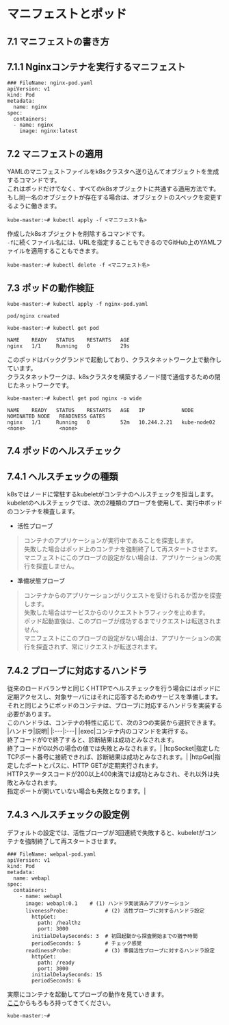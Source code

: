 # マニフェストとポッド
## 7.1 マニフェストの書き方
## 7.1.1 Nginxコンテナを実行するマニフェスト
```
### FileName: nginx-pod.yaml
apiVersion: v1
kind: Pod
metadata:
  name: nginx
spec:
  containers:
  - name: nginx
    image: nginx:latest
```
## 7.2 マニフェストの適用
YAMLのマニフェストファイルをk8sクラスタへ送り込んてオブジェクトを生成するコマンドです。  
これはポッドだけでなく、すべてのk8sオブジェクトに共通する適用方法です。  
もし同一名のオブジェクトが存在する場合は、オブジェクトのスペックを変更するように働きます。
```
kube-master:~# kubectl apply -f <マニフェスト名>
```
作成したk8sオブジェクトを削除するコマンドです。  
`-f`に続くファイル名には、URLを指定することもできるのでGitHub上のYAMLファイルを適用することもできます。
```
kube-master:~# kubectl delete -f <マニフェスト名>
```
## 7.3 ポッドの動作検証
```
kube-master:~# kubectl apply -f nginx-pod.yaml
```
```
pod/nginx created
```
```
kube-master:~# kubectl get pod
```
```
NAME    READY   STATUS    RESTARTS   AGE
nginx   1/1     Running   0          29s
```
このポッドはバックグランドで起動しており、クラスタネットワーク上で動作しています。  
クラスタネットワークは、k8sクラスタを構築するノード間で通信するための閉じたネットワークです。
```
kube-master:~# kubectl get pod nginx -o wide
```
```
NAME    READY   STATUS    RESTARTS   AGE   IP            NODE          NOMINATED NODE   READINESS GATES
nginx   1/1     Running   0          52m   10.244.2.21   kube-node02   <none>           <none>
```
## 7.4 ポッドのヘルスチェック
## 7.4.1 ヘルスチェックの種類
k8sではノードに常駐するkubeletがコンテナのヘルスチェックを担当します。  
kubeletのヘルスチェックでは、次の2種類のプローブを使用して、実行中ポッドのコンテナを検査します。
- 活性プローブ
> コンテナのアプリケーションが実行中であることを探査します。  
> 失敗した場合はポッド上のコンテナを強制終了して再スタートさせます。  
> マニフェストにこのプローブの設定がない場合は、アプリケーションの実行を探査しません。

- 準備状態プローブ
> コンテナからのアプリケーションがリクエストを受けられるか否かを探査します。  
> 失敗した場合はサービスからのリクエストトラフィックを止めます。  
> ポッド起動直後は、このプローブが成功するまでリクエストは転送されません。  
> マニフェストにこのプローブの設定がない場合は、アプリケーションの実行を探査されず、常にリクエストが転送されます。

## 7.4.2 プローブに対応するハンドラ
従来のロードバランサと同じくHTTPでヘルスチェックを行う場合にはポッドに定期アクセスし、対象サーバにはそれに応答するためのサービスを準備します。  
それと同じようにポッドのコンテナは、プローブに対応するハンドラを実装する必要があります。  
このハンドラは、コンテナの特性に応じて、次の3つの実装から選択できます。
|ハンドラ|説明|
|:---|:---|
|exec|コンテナ内のコマンドを実行する。</br>終了コードが0で終了すると、診断結果は成功とみなされます。</br>終了コードが0以外の場合の値では失敗とみなされます。|
|tcpSocket|指定したTCPポート番号に接続できれば、診断結果は成功とみなされます。|
|httpGet|指定したポートとパスに、HTTP GETが定期実行されます。</br>HTTPステータスコードが200以上400未満では成功とみなされ、それ以外は失敗とみなされます。</br>指定ポートが開いていない場合も失敗となります。|

## 7.4.3 ヘルスチェックの設定例
デフォルトの設定では、活性ブローブが3回連続で失敗すると、kubeletがコンテナを強制終了して再スタートさせます。
```
### FileName: webpal-pod.yaml
apiVersion: v1
kind: Pod
metadata:
  name: webapl
spec:
  containers:
    - name: webapl
      image: webapl:0.1    # (1) ハンドラ実装済みアプリケーション
      livenessProbe:            # (2) 活性プローブに対するハンドラ設定
        httpGet:
          path: /healthz
          port: 3000
        initialDelaySeconds: 3  # 初回起動から探査開始までの猶予時間
        periodSeconds: 5        # チェック感覚
      readinessProbe:           # (3) 準備活性プローブに対するハンドラ設定
        httpGet:
          path: /ready
          port: 3000
        initialDelaySeconds: 15
        periodSeconds: 6
```
実際にコンテナを起動してプローブの動作を見ていきます。  
[ここ](https://github.com/takara9/codes_for_lessons/tree/master/step07/hc-probe)からもろもろ持ってきてください。
```
kube-master:~# 
```
